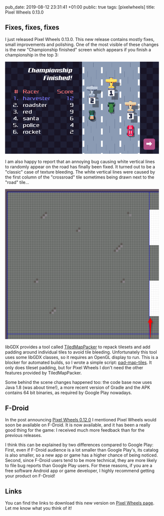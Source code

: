 pub_date: 2019-08-12 23:31:41 +01:00
public: true
tags: [pixelwheels]
title: Pixel Wheels 0.13.0

## Fixes, fixes, fixes

I just released Pixel Wheels 0.13.0. This new release contains mostly fixes, small improvements and polishing. One of the most visible of these changes is the new "Championship finished" screen which appears if you finish a championship in the top 3:

![Harvester reached the first place!](championship-finished.png)

I am also happy to report that an annoying bug causing white vertical lines to randomly appear on the road has finally been fixed. It turned out to be a "classic" case of texture bleeding. The white vertical lines were caused by the first column of the "crossroad" tile sometimes being drawn next to the "road" tile...

![Bleeding tiles](bleeding-tiles.png)

libGDX provides a tool called [TiledMapPacker][] to repack tilesets and add padding around individual tiles to avoid tile bleeding. Unfortunately this tool uses some libGDX classes, so it requires an OpenGL display to run. This is a blocker for automated builds, so I wrote a simple script: [pad-map-tiles][]. It only does tileset padding, but for Pixel Wheels I don't need the other features provided by TiledMapPacker.

[TiledMapPacker]: https://github.com/libgdx/libgdx/blob/gdx-parent-1.9.10/extensions/gdx-tools/src/com/badlogic/gdx/tiledmappacker/TiledMapPacker.java#L63

[pad-map-tiles]: https://github.com/agateau/pixelwheels/blob/0.13.0/tools/pad-map-tiles

Some behind the scene changes happened too: the code base now uses Java 1.8 (was about time!), a more recent version of Gradle and the APK contains 64 bit binaries, as required by Google Play nowadays.

<!-- break -->

## F-Droid

In the post announcing [Pixel Wheels 0.12.0](../pixelwheels-0-12-0) I mentioned Pixel Wheels would soon be available on F-Droid. It is now available, and it has been a really good thing for the game: I received much more feedback than for the previous releases.

I think this can be explained by two differences compared to Google Play: First, even if F-Droid audience is a lot smaller than Google Play's, its catalog is also smaller, so a new app or game has a higher chance of being noticed. Second, since F-Droid users tend to be more technical, they are more likely to file bug reports than Google Play users. For these reasons, if you are a free software Android app or game developer, I highly recommend getting your product on F-Droid!

## Links

You can find the links to download this new version on [Pixel Wheels page](/projects/pixelwheels). Let me know what you think of it!